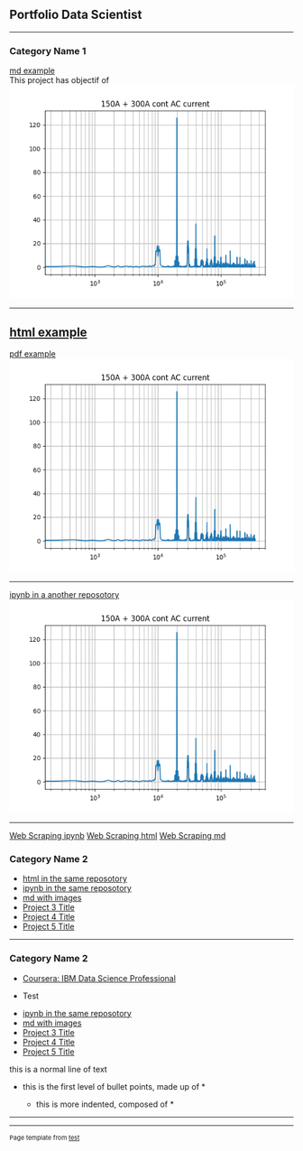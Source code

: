 ## Portfolio Data Scientist

---

### Category Name 1 

[md example](/fils/example1.md)
<br>
This project has objectif of 
<br>
<img src="images/FFT.png?raw=true"/>

---
[html example](/fils/test.html)
---

[pdf example](/pdf_/EXPDF.pdf)
<img src="images/FFT.png?raw=true"/>

---
[ipynb in a another reposotory](https://github.com/BOUZIANI-ABDELAZIZ/A_BOUZIANI_LM_W6_project/blob/main/A_BOUZIANI_project.ipynb)
<img src="images/FFT.png?raw=true"/>

---

[Web Scraping ipynb](https://github.com/bouz1/Projects/blob/main/Web_scraping/Web_scaping.ipynb)
[Web Scraping html](https://github.com/bouz1/Projects/blob/main/Web_scraping/Web_scaping.html)
[Web Scraping md](https://github.com/bouz1/Projects/blob/main/Web_scraping/Web_scaping.md)

### Category Name 2

- [html in the same reposotory](/fils/DataMaining_jupiter_V1_html.html)
- [ipynb in the same reposotory](/fils/A_BOUZIANI_project.ipynb)
- [md with images](/fils/md_ex/DataMaining_jupiter_V1.md)
- [Project 3 Title](http://example.com/)
- [Project 4 Title](http://example.com/)
- [Project 5 Title](http://example.com/)

---
### Category Name 2

- [Coursera: IBM Data Science Professional](https://www.coursera.org/professional-certificates/ibm-data-science?)
* Test
- [ipynb in the same reposotory](/fils/A_BOUZIANI_project.ipynb)
- [md with images](/fils/md_ex/DataMaining_jupiter_V1.md)
- [Project 3 Title](http://example.com/)
- [Project 4 Title](http://example.com/)
- [Project 5 Title](http://example.com/)




this is a normal line of text
  * this is the first level of bullet points, made up of <space><space>*<space>
    * this is more indented, composed of <space><space><space><space>*<space>



---



---
<p style="font-size:11px">Page template from <a href="https://test.com">test</a></p>
<!-- Remove above link if you don't want to attibute -->
